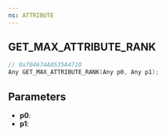 ```yaml
---
ns: ATTRIBUTE
---
```

## GET_MAX_ATTRIBUTE_RANK

```c
// 0x704674A0535A471D
Any GET_MAX_ATTRIBUTE_RANK(Any p0, Any p1);
```

## Parameters
* **p0**:
* **p1**:
